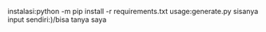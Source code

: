 instalasi:python -m pip install -r requirements.txt
usage:generate.py
sisanya input sendiri:)/bisa tanya saya
